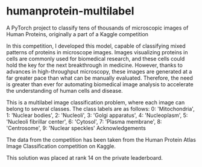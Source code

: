 # humanprotein-multilabel
A PyTorch project to classify tens of thousands of microscopic images of Human Proteins, originally a part of a Kaggle competition

In this competition, I developed this model, capable of classifying mixed patterns of proteins in microscope images. Images visualizing proteins in cells are commonly used for biomedical research, and these cells could hold the key for the next breakthrough in medicine. However, thanks to advances in high-throughput microscopy, these images are generated at a far greater pace than what can be manually evaluated. Therefore, the need is greater than ever for automating biomedical image analysis to accelerate the understanding of human cells and disease.

This is a multilabel image classification problem, where each image can belong to several classes. The class labels are as follows:
0: 'Mitochondria',
1: 'Nuclear bodies',
2: 'Nucleoli',
3: 'Golgi apparatus',
4: 'Nucleoplasm',
5: 'Nucleoli fibrillar center',
6: 'Cytosol',
7: 'Plasma membrane',
8: 'Centrosome',
9: 'Nuclear speckles'
Acknowledgements

The data from the competition has been taken from the Human Protein Atlas Image Classification competition on Kaggle.

This solution was placed at rank 14 on the private leaderboard.
